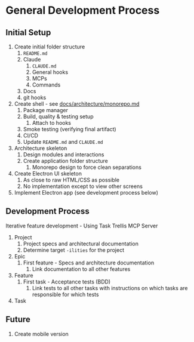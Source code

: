 # General Development Process

## Initial Setup

1. Create initial folder structure
   1. `README.md`
   2. Claude
      1. `CLAUDE.md`
      2. General hooks
      3. MCPs
      4. Commands
   3. Docs
   4. git hooks
2. Create shell - see [docs/architecture/monorepo.md](docs/architecture/monorepo.md)
   1. Package manager
   2. Build, quality & testing setup
      1. Attach to hooks
   3. Smoke testing (verifying final artifact)
   4. CI/CD
   5. Update `README.md` and `CLAUDE.md`
3. Architecture skeleton
   1. Design modules and interactions
   2. Create application folder structure
      1. Monorepo design to force clean separations
4. Create Electron UI skeleton
   1. As close to raw HTML/CSS as possible
   2. No implementation except to view other screens
5. Implement Electron app (see development process below)

## Development Process

Iterative feature development - Using Task Trellis MCP Server

1. Project
   1. Project specs and architectural documentation
   2. Determine target `-ilities` for the project
2. Epic
   1. First feature - Specs and architecture documentation
      1. Link documentation to all other features
3. Feature
   1. First task - Acceptance tests (BDD)
      1. Link tests to all other tasks with instructions on which tasks are responsible for which tests
4. Task

## Future

1. Create mobile version
